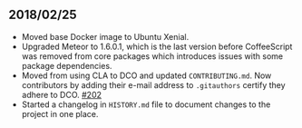 ## 2018/02/25

* Moved base Docker image to Ubuntu Xenial.
* Upgraded Meteor to 1.6.0.1, which is the last version before
  CoffeeScript was removed from core packages which introduces
  issues with some package dependencies.
* Moved from using CLA to DCO and updated `CONTRIBUTING.md`.
  Now contributors by adding their e-mail address to `.gitauthors`
  certify they adhere to DCO.
  [#202](https://github.com/peer/mind/issues/202)
* Started a changelog in `HISTORY.md` file to document changes to the project in one place.
